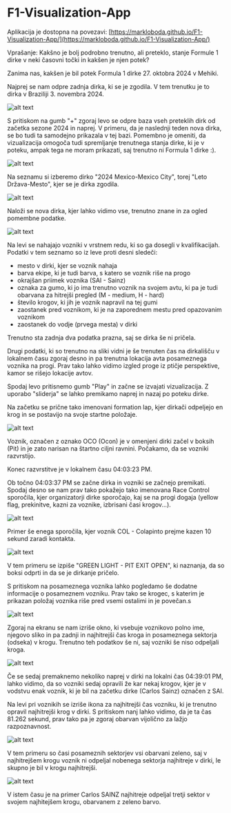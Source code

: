 # F1-Visualization-App

Aplikacija je dostopna na povezavi: [https://markloboda.github.io/F1-Visualization-App/](https://markloboda.github.io/F1-Visualization-App/)

Vprašanje: Kakšno je bolj podrobno trenutno, ali preteklo, stanje Formule 1 dirke v neki časovni točki in kakšen je njen potek?

Zanima nas, kakšen je bil potek Formula 1 dirke 27. oktobra 2024 v Mehiki.

Najprej se nam odpre zadnja dirka, ki se je zgodila. V tem trenutku je to dirka v Braziliji 3. novembra 2024.

![alt text](img/image.png)

S pritiskom na gumb "+" zgoraj levo se odpre baza vseh preteklih dirk od začetka sezone 2024 in naprej. V primeru, da je naslednji teden nova dirka, se bo tudi ta samodejno prikazala v tej bazi. Pomembno je omeniti, da vizualizacija omogoča tudi spremljanje trenutnega stanja dirke, ki je v poteku, ampak tega ne moram prikazati, saj trenutno ni Formula 1 dirke :).

![alt text](img/image-1.png)

Na seznamu si izberemo dirko "2024 Mexico-Mexico City", torej "Leto Država-Mesto", kjer se je dirka zgodila.

![alt text](img/image-13.png)

Naloži se nova dirka, kjer lahko vidimo vse, trenutno znane in za ogled pomembne podatke.

![alt text](img/image-2.png)

Na levi se nahajajo vozniki v vrstnem redu, ki so ga dosegli v kvalifikacijah.
Podatki v tem seznamo so iz leve proti desni sledeči:
- mesto v dirki, kjer se voznik nahaja
- barva ekipe, ki je tudi barva, s katero se voznik riše na progo
- okrajšan priimek voznika (SAI - Sainz)
- oznaka za gumo, ki jo ima trenutno voznik na svojem avtu, ki pa je tudi obarvana za hitrejši pregled (M - medium, H - hard)
- število krogov, ki jih je voznik napravil na tej gumi
- zaostanek pred voznikom, ki je na zaporednem mestu pred opazovanim voznikom
- zaostanek do vodje (prvega mesta) v dirki

Trenutno sta zadnja dva podatka prazna, saj se dirka še ni pričela.

Drugi podatki, ki so trenutno na sliki vidni je še trenuten čas na dirkališču v lokalnem času zgoraj desno in pa trenutna lokacija avta posameznega voznika na progi. Prav tako lahko vidimo izgled proge iz ptičje perspektive, kamor se rišejo lokacije avtov.

Spodaj levo pritisnemo gumb "Play" in začne se izvajati vizualizacija. Z uporabo "sliderja" se lahko premikamo naprej in nazaj po poteku dirke.

Na začetku se prične tako imenovani formation lap, kjer dirkači odpeljejo en krog in se postavijo na svoje startne položaje.

![alt text](img/image-3.png)

Voznik, označen z oznako OCO (Ocon) je v omenjeni dirki začel v boksih (Pit) in je zato narisan na štartno ciljni ravnini. Počakamo, da se vozniki razvrstijo.

Konec razvrstitve je v lokalnem času 04:03:23 PM.

Ob točno 04:03:37 PM se začne dirka in vozniki se začnejo premikati. Spodaj desno se nam prav tako pokažejo tako imenovana Race Control sporočila, kjer organizatorji dirke sporočajo, kaj se na progi dogaja (yellow flag, prekinitve, kazni za voznike, izbrisani časi krogov...).

![alt text](img/image-4.png)

Primer še enega sporočila, kjer voznik COL - Colapinto prejme kazen 10 sekund zaradi kontakta.

![alt text](img/image-11.png)

V tem primeru se izpiše "GREEN LIGHT - PIT EXIT OPEN", ki naznanja, da so boksi odprti in da se je dirkanje pričelo.

S pritiskom na posameznega voznika lahko pogledamo še dodatne informacije o posameznem vozniku. Prav tako se krogec, s katerim je prikazan položaj voznika riše pred vsemi ostalimi in je povečan.s

![alt text](img/image-5.png)

Zgoraj na ekranu se nam izriše okno, ki vsebuje voznikovo polno ime, njegovo sliko in pa zadnji in najhitrejši čas kroga in posameznega sektorja (odseka) v krogu. Trenutno teh podatkov še ni, saj vozniki še niso odpeljali kroga.

![alt text](img/image-8.png)

Če se sedaj premaknemo nekoliko naprej v dirki na lokalni čas 04:39:01 PM, lahko vidimo, da so vozniki sedaj opravili že kar nekaj krogov, kjer je v vodstvu enak voznik, ki je bil na začetku dirke (Carlos Sainz) označen z SAI.

Na levi pri voznikih se izriše ikona za najhitrejši čas vozniku, ki je trenutno opravil najhitrejši krog v dirki. S pritiskom nanj lahko vidimo, da je ta čas 81.262 sekund, prav tako pa je zgoraj obarvan vijolično za lažjo razpoznavnost.

![alt text](img/image-9.png)

V tem primeru so časi posameznih sektorjev vsi obarvani zeleno, saj v najhitrejšem krogu voznik ni odpeljal nobenega sektorja najhitreje v dirki, le skupno je bil v krogu najhitrejši.

![alt text](img/image-10.png)

V istem času je na primer Carlos SAINZ najhitreje odpeljal tretji sektor v svojem najhitejšem krogu, obarvanem z zeleno barvo.


